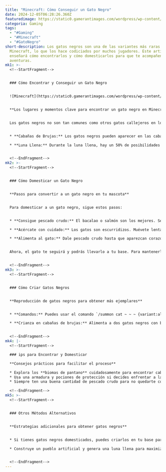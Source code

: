 ```yaml
---
title: "Minecraft: Cómo Conseguir un Gato Negro"
date: 2024-12-05T06:28:26.360Z
featuredimage: https://static0.gamerantimages.com/wordpress/wp-content/uploads/2024/12/minecraft-black-cat.jpg?q=70&fit=crop&w=1140&h=&dpr=1
categoria: Gaming
tags:
  - "#Gaming"
  - "#Minecraft"
  - "#GatoNegro"
short-description: Los gatos negros son una de las variantes más raras en
  Minecraft, lo que los hace codiciados por muchos jugadores. Este artículo te
  enseñará cómo encontrarlos y cómo domesticarlos para que te acompañen en tus
  aventuras.
mk1: >-
  <!--StartFragment-->


  ### Cómo Encontrar y Conseguir un Gato Negro


  ![Minecraft](https://static0.gamerantimages.com/wordpress/wp-content/uploads/2024/12/minecraft-black-cat-witch-hut.jpg?q=49&fit=crop&w=825&dpr=2 "Minecraft")


  **Los lugares y momentos clave para encontrar un gato negro en Minecraft**


  Los gatos negros no son tan comunes como otros gatos callejeros en los pueblos. Aparecen en dos ubicaciones específicas:


  * **Cabañas de Brujas:** Los gatos negros pueden aparecer en las cabañas de brujas, que se encuentran en los biomas de pantano, especialmente en la esquina noroeste. Sin embargo, estas cabañas están protegidas por brujas, enemigos agresivos.

  * **Luna Llena:** Durante la luna llena, hay un 50% de posibilidades de que un gato negro adulto aparezca en pueblos recién generados, pero no en los antiguos.


  <!--EndFragment-->
mk2: >-
  <!--StartFragment-->


  ### Cómo Domesticar un Gato Negro


  **Pasos para convertir a un gato negro en tu mascota**


  Para domesticar a un gato negro, sigue estos pasos:


  * **Consigue pescado crudo:** El bacalao o salmón son los mejores. Se obtienen pescando o matando peces en ríos y océanos.

  * **Acércate con cuidado:** Los gatos son escurridizos. Muévete lentamente y evita movimientos bruscos para no asustarlos.

  * **Alimenta al gato:** Dale pescado crudo hasta que aparezcan corazones sobre su cabeza. Esto indica que ha sido domesticado y llevará un collar rojo.


  Ahora, el gato te seguirá y podrás llevarlo a tu base. Para mantenerlo seguro, utiliza la función "Sentarse".


  <!--EndFragment-->
mk3: >-
  <!--StartFragment-->


  ### Cómo Criar Gatos Negros


  **Reproducción de gatos negros para obtener más ejemplares**


  * **Comandos:** Puedes usar el comando `/summon cat ~ ~ ~ {variant:all_black}` para hacer aparecer un gato negro.

  * **Crianza en cabañas de brujas:** Alimenta a dos gatos negros con bacalao o salmón crudo dentro de una cabaña de bruja para reproducirlos.


  <!--EndFragment-->
mk4: |-
  <!--StartFragment-->

  ### ips para Encontrar y Domesticar

  **Consejos prácticos para facilitar el proceso**

  * Explora los **biomas de pantano** cuidadosamente para encontrar cabañas.
  * Usa una armadura y pociones de protección si decides enfrentar a las brujas.
  * Siempre ten una buena cantidad de pescado crudo para no quedarte corto.

  <!--EndFragment-->
mk5: >-
  <!--StartFragment-->


  ### Otros Métodos Alternativos


  **Estrategias adicionales para obtener gatos negros**


  * Si tienes gatos negros domesticados, puedes criarlos en tu base para aumentar tu colección.

  * Construye un pueblo artificial y genera una luna llena para maximizar tus probabilidades.


  <!--EndFragment-->
---
```

